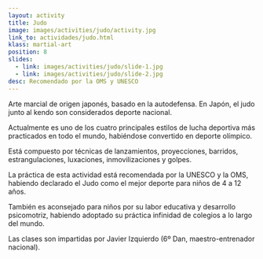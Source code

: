 ```yaml
---
layout: activity
title: Judo
image: images/activities/judo/activity.jpg
link_to: actividades/judo.html
klass: martial-art
position: 8
slides:
  - link: images/activities/judo/slide-1.jpg
  - link: images/activities/judo/slide-2.jpg
desc: Recomendado por la OMS y UNESCO
---
```

<p>Arte marcial de origen japonés, basado en la autodefensa. En Japón, el judo junto al kendo son considerados deporte nacional.</p>

<p>Actualmente es uno de los cuatro principales estilos de lucha deportiva más practicados en todo el mundo, habiéndose convertido en deporte olímpico.</p>

<p>Está compuesto por técnicas de lanzamientos, proyecciones, barridos, estrangulaciones, luxaciones, inmovilizaciones y golpes.</p>

<p>La práctica de esta actividad está recomendada por la UNESCO y la OMS, habiendo declarado el Judo como el mejor deporte para niños de 4 a 12 años.</p>

<p>También es aconsejado para niños por su labor educativa y desarrollo psicomotriz, habiendo adoptado su práctica infinidad de colegios a lo largo del mundo.</p>

<p>Las clases son impartidas por Javier Izquierdo (6º Dan, maestro-entrenador nacional).</p>
